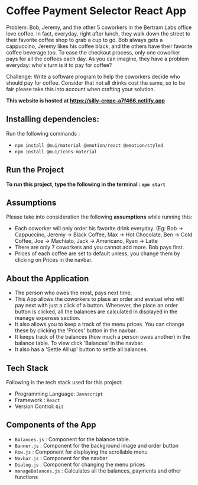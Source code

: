 # Coffee Payment Selector React App

Problem: Bob, Jeremy, and the other 5 coworkers in the Bertram Labs office love coffee. In fact, everyday, right after lunch, they walk down the street to their favorite coffee shop to grab a cup to go. Bob always gets a cappuccino, Jeremy likes his coffee black, and the others have their favorite coffee beverage too. To ease the checkout process, only one coworker pays for all the coffees each day. As you can imagine, they have a problem everyday: who's turn is it to pay for coffee? 

Challenge: Write a software program to help the coworkers decide who should pay for coffee. Consider that not all drinks cost the same, so to be fair please take this into account when crafting your solution. 

**This website is hosted at https://silly-crepe-a7f466.netlify.app**

## Installing dependencies: 
Run the following commands : 
* `npm install @mui/material @emotion/react @emotion/styled`
* `npm install @mui/icons-material`

## Run the Project

 **To run this project, type the following in the terminal : `npm start`** 

## Assumptions 
Please take into consideration the following **assumptions** while running this: 
 * Each coworker will only order his favorite drink everyday. (Eg: Bob -> Cappuccino, Jeremy -> Black Coffee, Max -> Hot Chocolate, Ben -> Cold Coffee, Joe -> Machiato, Jack -> Americano, Ryan -> Latte
 * There are only 7 coworkers and you cannot add more. Bob pays first. 
 * Prices of each coffee are set to default unless, you change them by clicking on Prices in the navbar.

## About the Application
  * The person who owes the most, pays next time.
  * This App allows the coworkers to place an order and evaluat who will pay next with just a click of a button. Whenever, the place an order button is clicked, all the balances are calculated in displayed in the manage expenses section.
  * It also allows you to keep a track of the menu prices. You can change these by clicking the 'Prices' button in the navbar.
  * It keeps track of the balances (how much a person owes another) in the balance table. To view click 'Balances' in the navbar.
  * It also has a 'Settle All up' button to settle all balances. 


## Tech Stack
Following is the tech stack used for this project: 
  * Programming Language: `Javascript`
  * Framework : `React`
  * Version Control: `Git`

## Components of the App
  * `Balances.js` : Component for the balance table.
  * `Banner.js` : Component for the background image and order button
  * `Row.js` : Component for displaying the scrollable menu
  * `Navbar.js` : Component for the navbar
  * `Dialog.js` : Component for changing the menu prices
  * `manageBalances.js` : Calculates all the balances, payments and other functions

